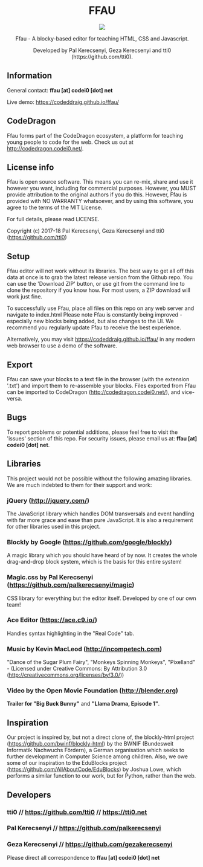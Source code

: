 <h1 align="center">FFAU</h1>
<p align="center"><img src="https://img.shields.io/badge/version-0.3.1-brightgreen.svg"></p>
<p align="center">Ffau - A blocky-based editor for teaching HTML, CSS and Javascript.</p>
<p align="center">Developed by Pal Kerecsenyi, Geza Kerecsenyi and tti0 (https://github.com/tti0).</p>

## Information
General contact: **ffau [at] codei0 [dot] net**

Live demo: https://codeddraig.github.io/ffau/

## CodeDragon

Ffau forms part of the CodeDragon ecosystem, a platform for teaching young people to code for the web. Check us out at http://codedragon.codei0.net/.

## License info

Ffau is open source software. This means you can re-mix, share and use it however you want, including for commercial purposes. However, you MUST provide attribution to the original authors if you do this. However, Ffau is provided with NO WARRANTY whatsoever, and by using this software, you agree to the terms of the MIT License.

For full details, please read LICENSE.

Copyright (c) 2017-18 Pal Kerecsenyi, Geza Kerecsenyi and tti0 (https://github.com/tti0)

## Setup
Ffau editor will not work without its libraries. The best way to get all off this data at once is to grab the latest release version from the Github repo. You can use the 'Download ZIP' button, or use git from the command line to clone the repository if you know how. For most users, a ZIP download will work just fine.

To successfully use Ffau, place all files on this repo on any web server and navigate to index.html
Please note Ffau is constantly being improved - especially new blocks being added, but also changes to the UI. We recommend you regularly update Ffau to receive the best experience.

Alternatively, you may visit https://codeddraig.github.io/ffau/ in any modern web browser to use a demo of the software.

## Export
Ffau can save your blocks to a text file in the browser (with the extension '.txt') and import them to re-assemble your blocks. Files exported from Ffau can be imported to CodeDragon (http://codedragon.codei0.net/), and vice-versa.

## Bugs
To report problems or potential additions, please feel free to visit the 'issues' section of this repo. For security issues, please email us at: **ffau [at] codei0 [dot] net**.

## Libraries
This project would not be possible without the following amazing libraries. We are much indebted to them for their support and work:

### jQuery (http://jquery.com/)
The JavaScript library which handles DOM transversals and event handling with far more grace and ease than pure JavaScript. It is also a requirement for other libraries used in this project.

### Blockly by Google (https://github.com/google/blockly)
A magic library which you should have heard of by now. It creates the whole drag-and-drop block system, which is the basis for this entire system!

### Magic.css by Pal Kerecsenyi (https://github.com/palkerecsenyi/magic)
CSS library for everything but the editor itself. Developed by one of our own team!

### Ace Editor (https://ace.c9.io/)
Handles syntax highlighting in the "Real Code" tab.

### Music by Kevin MacLeod (http://incompetech.com)
"Dance of the Sugar Plum Fairy", "Monkeys Spinning Monkeys", "Pixelland" - (Licensed under Creative Commons: By Attribution 3.0 (http://creativecommons.org/licenses/by/3.0/))

### Video by the Open Movie Foundation (http://blender.org)
**Trailer for "Big Buck Bunny"** and **"Llama Drama, Episode 1"**.

## Inspiration
Our project is inspired by, but not a direct clone of, the blockly-html project (https://github.com/bwinf/blockly-html) by the BWNIF (Bundesweit Informatik Nachwuchs Fördern), a German organisation which seeks to further development in Computer Science among children. Also, we owe some of our inspiration to the EduBlocks project (https://github.com/AllAboutCode/EduBlocks) by Joshua Lowe, which performs a similar function to our work, but for Python, rather than the web.

## Developers

### tti0 // https://github.com/tti0 // https://tti0.net

### Pal Kerecsenyi // https://github.com/palkerecsenyi

### Geza Kerecsenyi // https://github.com/gezakerecsenyi

Please direct all correspondence to **ffau [at] codei0 [dot] net**
